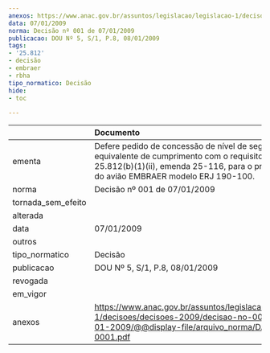 ```yaml
---
anexos: https://www.anac.gov.br/assuntos/legislacao/legislacao-1/decisoes/decisoes-2009/decisao-no-001-de-07-01-2009/@@display-file/arquivo_norma/DA2009-0001.pdf
data: 07/01/2009
norma: Decisão nº 001 de 07/01/2009
publicacao: DOU Nº 5, S/1, P.8, 08/01/2009
tags:
- '25.812'
- decisão
- embraer
- rbha
tipo_normatico: Decisão
hide: 
- toc 
 
---
```


|                    | Documento                                                                                                                                                                                     |
|:-------------------|:----------------------------------------------------------------------------------------------------------------------------------------------------------------------------------------------|
| ementa             | Defere pedido de concessão de nível de segurança equivalente de cumprimento com o requisito RBHA 25.812(b)(1)(ii), emenda 25-116, para o projeto de tipo do avião EMBRAER modelo ERJ 190-100. |
| norma              | Decisão nº 001 de 07/01/2009                                                                                                                                                                  |
| tornada_sem_efeito |                                                                                                                                                                                               |
| alterada           |                                                                                                                                                                                               |
| data               | 07/01/2009                                                                                                                                                                                    |
| outros             |                                                                                                                                                                                               |
| tipo_normatico     | Decisão                                                                                                                                                                                       |
| publicacao         | DOU Nº 5, S/1, P.8, 08/01/2009                                                                                                                                                                |
| revogada           |                                                                                                                                                                                               |
| em_vigor           |                                                                                                                                                                                               |
| anexos             | https://www.anac.gov.br/assuntos/legislacao/legislacao-1/decisoes/decisoes-2009/decisao-no-001-de-07-01-2009/@@display-file/arquivo_norma/DA2009-0001.pdf                                     |